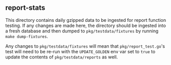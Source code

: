 ## report-stats

This directory contains daily gzipped data to be ingested for report function testing. If any changes are made here, the directory should be ingested into a fresh database and then dumped to `pkg/testdata/fixtures` by running `make dump-fixtures`.

Any changes to `pkg/testdata/fixtures` will mean that `pkg/report_test.go`'s test will need to be re-run with the `UPDATE_GOLDEN` env var set to `true` to update the contents of `pkg/testdata/reports` as well.
